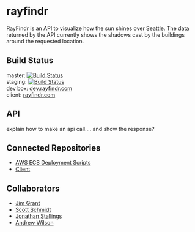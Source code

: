 # rayfindr
RayFindr is an API to visualize how the sun shines over Seattle. The data returned by the API currently shows the shadows cast by the buildings around the requested location.

## Build Status
master: [![Build Status](https://travis-ci.org/wilson0xb4/rayfindr.svg?branch=master)](https://travis-ci.org/wilson0xb4/rayfindr)  
staging: [![Build Status](https://travis-ci.org/wilson0xb4/rayfindr.svg?branch=staging)](https://travis-ci.org/wilson0xb4/rayfindr)  
dev box: [dev.rayfindr.com](http://dev.rayfindr.com)  
client: [rayfindr.com](http://rayfindr.com)

## API
explain how to make an api call....
and show the response?

## Connected Repositories
- [AWS ECS Deployment Scripts](https://github.com/wilson0xb4/rayfindr-config)
- [Client](https://github.com/MigrantJ/rayfindr-client)

## Collaborators
- [Jim Grant](https://github.com/MigrantJ)
- [Scott Schmidt](https://github.com/sjschmidt44)
- [Jonathan Stallings](https://github.com/jonathanstallings)
- [Andrew Wilson](https://github.com/wilson0xb4)
